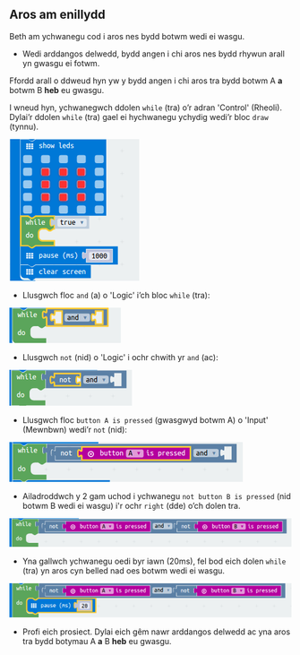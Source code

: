 ## Aros am enillydd

Beth am ychwanegu cod i aros nes bydd botwm wedi ei wasgu.

+ Wedi arddangos delwedd, bydd angen i chi aros nes bydd rhywun arall yn gwasgu ei fotwm.

Ffordd arall o ddweud hyn yw y bydd angen i chi aros tra bydd botwm A **a** botwm B **heb** eu gwasgu.

I wneud hyn, ychwanegwch ddolen `while` (tra) o’r adran 'Control' (Rheoli). Dylai’r ddolen `while` (tra) gael ei hychwanegu ychydig wedi’r bloc `draw` (tynnu).

![sgrinlun](images/reaction-while.png)

+ Llusgwch floc `and` (a) o 'Logic' i’ch bloc `while` (tra):

![sgrinlun](images/reaction-and.png)

+ Llusgwch `not` (nid) o 'Logic' i ochr chwith yr `and` (ac):

![sgrinlun](images/reaction-not.png)

+ Llusgwch floc `button A is pressed` (gwasgwyd botwm A) o 'Input' (Mewnbwn) wedi’r `not` (nid):

![sgrinlun](images/reaction-button-a.png)

+ Ailadroddwch y 2 gam uchod i ychwanegu `not button B is pressed` (nid botwm B wedi ei wasgu) i'r ochr `right` (dde) o’ch dolen tra.

![sgrinlun](images/reaction-button-b.png)

+ Yna gallwch ychwanegu oedi byr iawn (20ms), fel bod eich dolen `while` (tra) yn aros cyn belled nad oes botwm wedi ei wasgu.

![sgrinlun](images/reaction-delay.png)

+ Profi eich prosiect. Dylai eich gêm nawr arddangos delwedd ac yna aros tra bydd botymau A **a** B **heb** eu gwasgu.